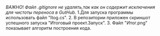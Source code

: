 *ВАЖНО*!
*Файл .gitignore не удалять,так как он содержит исключения для чистоты переноса в GutHub*.
1.Для запуска программы использовать файл "Itog.cs".
2. В репозитории приложен скриншот успешного запуска  "Итоговый проект.Запуск".
3. Файл "Итог.png" показывает алгоритм построения кода.

